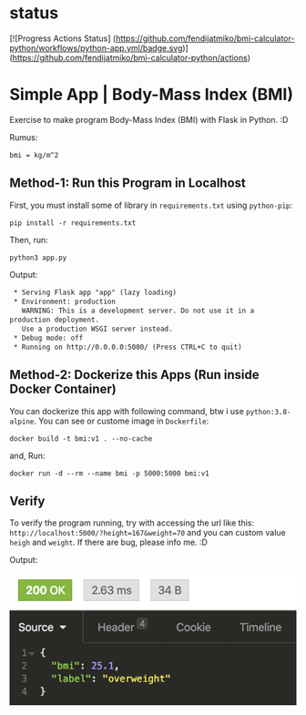 # status 
[![Progress Actions Status]
(https://github.com/fendijatmiko/bmi-calculator-python/workflows/python-app.yml/badge.svg)]
(https://github.com/fendijatmiko/bmi-calculator-python/actions)
# Simple App | Body-Mass Index (BMI)
Exercise to make program Body-Mass Index (BMI) with Flask in Python. :D

Rumus:
```
bmi = kg/m^2
```

## Method-1: Run this Program in Localhost
First, you must install some of library in `requirements.txt` using `python-pip`:
```
pip install -r requirements.txt
```
Then, run:
```
python3 app.py
```
Output:
```
 * Serving Flask app "app" (lazy loading)
 * Environment: production
   WARNING: This is a development server. Do not use it in a production deployment.
   Use a production WSGI server instead.
 * Debug mode: off
 * Running on http://0.0.0.0:5000/ (Press CTRL+C to quit)
```

## Method-2: Dockerize this Apps (Run inside Docker Container)
You can dockerize this app with following command, btw i use `python:3.8-alpine`. You can see or custome image in `Dockerfile`:
```
docker build -t bmi:v1 . --no-cache
```
and, Run:
```
docker run -d --rm --name bmi -p 5000:5000 bmi:v1
```

## Verify
To verify the program running, try with accessing the url like this: `http://localhost:5000/?height=167&weight=70` and you can custom value `heigh` and `weight`. If there are bug, please info me. :D

Output:

![result](img/bmi.png)
